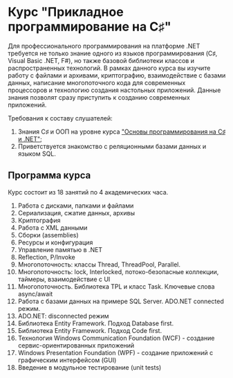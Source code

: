 # Курс "Прикладное программирование на C♯"

Для профессионального программирования на платформе .NET требуется не только знание одного из языков программирования (C♯, Visual Basic .NET, F#), но также базовой библиотеки классов и распространенных технологий. В рамках данного курса вы изучите работу с файлами и архивами, криптографию, взаимодействие с базами данных, написание многопоточного кода для современных процессоров и технологию создания настольных приложений. Данные знания позволят сразу приступить к созданию современных приложений.

Требования к составу слушателей:

1. Знания C♯ и ООП на уровне курса ["Основы программирования на С♯ и .NET"](https://github.com/bazile/CSharpTraining);
2. Приветствуется знакомство с реляционными базами данных и языком SQL.

## Программа курса

Курс состоит из 18 занятий по 4 академических часа.

1. Работа с дисками, папками и файлами	
2. Сериализация, сжатие данных, архивы
3. Криптография
4. Работа с XML данными
5. Сборки (assemblies)
6. Ресурсы и конфигурация
7. Управление памятью в .NET
8. Reflection, P/Invoke
9. Многопоточность: классы Thread, ThreadPool, Parallel.
10. Многопоточность: lock, Interlocked, потоко-безопасные коллекции, таймеры, взаимодействие с UI
11. Многопоточность. Библиотека TPL и класс Task. Ключевые слова async/await
12. Работа с базами данных на примере SQL Server. ADO.NET connected режим.
13. ADO.NET: disconnected режим
14. Библиотека Entity Framework. Подход Database first.
15. Библиотека Entity Framework. Подход Code first.
16. Технология Windows Communication Foundation (WCF) - создание сервис-ориентированных приложений
17. Windows Presentation Foundation (WPF) - создание приложений с графическим интерфейсом (GUI)
18. Введение в модульное тестирование (unit tests)

